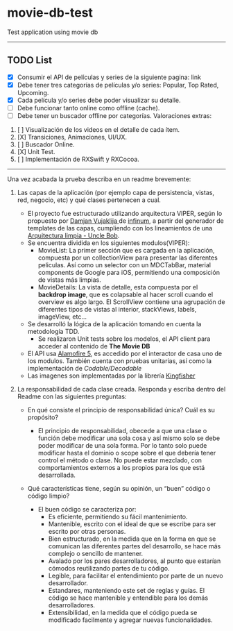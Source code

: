 # movie-db-test
Test application using movie db

---
## TODO List ## 

- [X] Consumir el API de películas y series de la siguiente pagina: link
- [X] Debe tener tres categorías de películas y/o series: Popular, Top Rated, Upcoming.
- [X] Cada película y/o series debe poder visualizar su detalle.
- [ ] Debe funcionar tanto online como offline (cache).
- [ ] Debe tener un buscador offline por categorías.
Valoraciones extras:
1. [ ] Visualización de los videos en el detalle de cada ítem.
2. [X] Transiciones, Animaciones, UI/UX.
3. [ ] Buscador Online.
4. [X] Unit Test.
5. [ ] Implementación de RXSwift y RXCocoa.

---
Una vez acabada la prueba describa en un readme brevemente:
1. Las capas de la aplicación (por ejemplo capa de persistencia, vistas, red, negocio, etc) y
qué clases pertenecen a cual.
    * El proyecto fue estructurado utilizando arquitectura VIPER, según lo propuesto por [Damjan Vujaklija
]("https://infinum.co/the-capsized-eight/developing-ios-apps-using-viper-3-years-later") de [infinum]("https://infinum.co"), a partir del generador de templates de las capas, cumpliendo con los lineamientos de una [Arquitectura limpia - Uncle Bob]("https://blog.cleancoder.com/uncle-bob/2012/08/13/the-clean-architecture.html").
    * Se encuentra dividida en los siguientes modulos(VIPER):
        * MovieList: La primer sección que es cargada en la aplicación, compuesta por un collectionView para presentar las diferentes peliculas. Así como un selector con un MDCTabBar, material components de Google para iOS, permitiendo una composición de vistas más limpias.
        * MovieDetails: La vista de detalle, esta compuesta por el **backdrop image**, que es colapsable al hacer scroll cuando el overview es algo largo. El ScrollView contiene una agrupación de diferentes tipos de vistas al interior, stackViews, labels, imageView, etc...
    * Se desarrolló la lógica de la aplicación tomando en cuenta la metodología TDD.
        * Se realizaron Unit tests sobre los modelos, el API client para acceder al contenido de **The Movie DB**
    * El API usa [Alamofire 5]("https://github.com/Alamofire/Alamofire"), es accedido por el interactor de casa uno de los modulos. También cuenta con pruebas unitarias, así como la implementación de *Codable/Decodable*
    * Las imagenes son implementadas por la librería [Kingfisher]("https://github.com/onevcat/Kingfisher")

2. La responsabilidad de cada clase creada.
Responda y escriba dentro del Readme con las siguientes preguntas:
    * En qué consiste el principio de responsabilidad única? Cuál es su propósito?
    
        * El principio de responsabilidad, obecede a que una clase o función debe modificar una sola cosa y así mismo solo se debe poder modificar de una sola forma. Por lo tanto solo puede modificar hasta el dominio o scope sobre el que debería tener control el método o clase. No puede estar mezclado, con comportamientos externos a los propios para los que está desarrollada.

    * Qué características tiene, según su opinión, un “buen” código o código limpio?
        * El buen código se caracteriza por: 
            * Es eficiente, permitiendo su fácil mantenimiento.
            * Mantenible, escrito con el ideal de que se escribe para ser escrito por otras personas. 
            * Bien estructurado, en la medida que en la forma en que se comunican las diferentes partes del desarrollo, se hace más complejo o sencillo de mantener.
            * Avalado por los pares desarrolladores, al punto que estarían cómodos reutilizando partes de tu código.
            * Legible, para facilitar el entendimiento por parte de un nuevo desarrollador.
            * Estandares, manteniendo este set de reglas y guías. El código se hace mantenible y entendible para los demás desarrolladores.
            * Extensibilidad, en la medida que el código pueda se modificado facilmente y agregar nuevas funcionalidades.